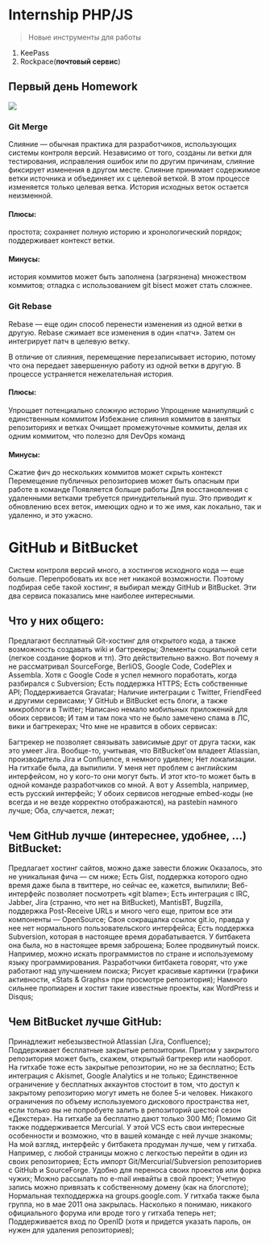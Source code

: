 # Internship PHP/JS 

> Новые инструменты для работы
> 
1.	KeePass 
2.	Rockpace(**почтовый сервис**)

##  Первый день Homework 
![](https://hyperhost.ua/info/storage/uploads/2019/07/Screenshot_2-min.png)
###  Git Merge 

Слияние — обычная практика для разработчиков, использующих системы контроля версий. Независимо от того, созданы ли ветки для тестирования, исправления ошибок или по другим причинам, слияние фиксирует изменения в другом месте. Слияние принимает содержимое ветки источника и объединяет их с целевой веткой. В этом процессе изменяется только целевая ветка. История исходных веток остается неизменной.

#### Плюсы:

простота;
сохраняет полную историю и хронологический порядок;
поддерживает контекст ветки.

#### Минусы: 

история коммитов может быть заполнена (загрязнена) множеством коммитов;
отладка с использованием git bisect может стать сложнее.

### Git Rebase 

Rebase — еще один способ перенести изменения из одной ветки в другую. Rebase сжимает все изменения в один «патч». Затем он интегрирует патч в целевую ветку.

В отличие от слияния, перемещение перезаписывает историю, потому что она передает завершенную работу из одной ветки в другую. В процессе устраняется нежелательная история.

#### Плюсы: 

Упрощает потенциально сложную историю
Упрощение манипуляций с единственным коммитом
Избежание слияния коммитов в занятых репозиториях и ветках
Очищает промежуточные коммиты, делая их одним коммитом, что полезно для DevOps команд

#### Минусы: 

Сжатие фич до нескольких коммитов может скрыть контекст
Перемещение публичных репозиториев может быть опасным при работе в команде
Появляется больше работы
Для восстановления с удаленными ветками требуется принудительный пуш. Это приводит к обновлению всех веток, имеющих одно и то же имя, как локально, так и удаленно, и это ужасно.



# GitHub и BitBucket 


Систем контроля версий много, а хостингов исходного кода — еще больше. Перепробовать их все нет никакой возможности. Поэтому подбирая себе такой хостинг, я выбирал между GitHub и BitBucket. Эти два сервиса показались мне наиболее интересными.

## Что у них общего: 

Предлагают бесплатный Git-хостинг для открытого кода, а также возможность создавать wiki и багтрекеры;
Элементы социальной сети (легкое создание форков и тп). Это действительно важно. Вот почему я не рассматривал SourceForge, BerliOS, Google Code, CodePlex и Assembla. Хотя с Google Code я успел немного поработать, когда разбирался с Subversion;
Есть поддержка HTTPS;
Есть собственные API;
Поддерживается Gravatar;
Наличие интеграции с Twitter, FriendFeed и другими сервисами;
У GitHub и BitBucket есть блоги, а также микроблоги в Twitter;
Написано немало мобильных приложений для обоих сервисов;
И там и там пока что не было замечено спама в ЛС, вики и багтрекерах;
Что мне не нравится в обоих сервисах:

Багтрекер не позволяет связывать зависимые друг от друга таски, как это умеет Jira. Вообще-то, учитывая, что BitBucket’ом владеет Atlassian, производитель Jira и Confluence, я немного удивлен;
Нет локализации. На гитхабе была, да выпилили. У меня нет проблем с английским интерфейсом, но у кого-то они могут быть. И этот кто-то может быть в одной команде разработчиков со мной. А вот у Assembla, например, есть русский интерфейс;
У обоих сервисов негодные embed-коды (не всегда и не везде корректно отображаются), на pastebin намного лучше;
Оба, случается, лежат;
## Чем GitHub лучше (интереснее, удобнее, …) BitBucket: 

Предлагает хостинг сайтов, можно даже завести бложик Оказалось, это не уникальная фича — см ниже;
Есть Gist, поддержка которого одно время даже была в твиттере, но сейчас ее, кажется, выпилили;
Веб-интерфейс позволяет посмотреть «git blame»;
Есть интеграция с IRC, Jabber, Jira (странно, что нет на BitBucket), MantisBT, Bugzilla, поддержка Post-Receive URLs и много чего еще, притом все эти компоненты — OpenSource;
Своя сокращалка ссылок git.io, правда у нее нет нормального пользовательского интерфейса;
Есть поддержка Subversion, которая в настоящее время дорабатывается. У битбакета она была, но в настоящее время заброшена;
Более продвинутый поиск. Например, можно искать программистов по стране и используемому языку программирования. Разработчики битбакета говорят, что уже работают над улучшением поиска;
Рисует красивые картинки (графики активности, «Stats & Graphs» при просмотре репозитория);
Намного сильнее пропиарен и хостит такие известные проекты, как WordPress и Disqus;
## Чем BitBucket лучше GitHub: 

Принадлежит небезызвестной Atlassian (Jira, Confluence);
Поддерживает бесплатные закрытые репозитории. Притом у закрытого репозитория может быть, скажем, открытый багтрекер или наоборот. На гитхабе тоже есть закрытые репозитории, но не за бесплатно;
Есть интеграция с Akismet, Google Analytics и не только;
Единственное ограничение у бесплатных аккаунтов стостоит в том, что доступ к закрытому репозиторию могут иметь не более 5-и человек. Никакого ограничения по объему используемого дискового пространства нет, если только вы не попробуете залить в репозиторий шестой сезон «Декстера». На гитхабе за бесплатно дают только 300 Мб;
Помимо Git также поддерживается Mercurial. У этой VCS есть свои интересные особенности и возможно, что в вашей команде с ней лучше знакомы;
На мой взгляд, интерфейс у битбакета продуман лучше, чем у гитхаба. Например, с любой страницы можно с легкостью перейти в один из своих репозиториев;
Есть импорт Git/Mercurial/Subversion репозиториев с GitHub и SourceForge. Удобно для переноса своих проектов или форка чужих;
Можно рассылать по e-mail инвайты в свой проект;
Учетную запись можно привязать к собственному домену (как на блогспоте);
Нормальная техподдержка на groups.google.com. У гитхаба также была группа, но в мае 2011 она закрылась. Насколько я понимаю, никакого официального форума или вроде того у гитхаба теперь нет;
Поддерживается вход по OpenID (хотя и придется указать пароль, он нужен для удаления репозиториев);


